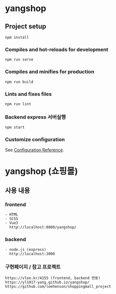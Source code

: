 # yangshop

## Project setup
```
npm install
```

### Compiles and hot-reloads for development
```
npm run serve
```

### Compiles and minifies for production
```
npm run build
```

### Lints and fixes files
```
npm run lint
```

### Backend express 서버실행
```
npm start
```

### Customize configuration
See [Configuration Reference](https://cli.vuejs.org/config/).


# yangshop (쇼핑몰)

## 사용 내용
### frontend
```
- HTML
- SCSS
- Vue3
  http://localhost:8080/yangshop/
```
### backend
```
- node.js (express)
  http://localhost:3000
```

### 구현페이지 / 참고 프로젝트
```
https://vlee.kr/4155 (frontend, backend 연동)
https://yl1017-yang.github.io/yangshop/ 
https://github.com/leehenson/shoppingmall_project
```